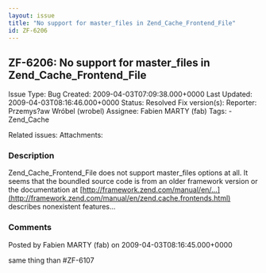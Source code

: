 ```yaml
---
layout: issue
title: "No support for master_files in Zend_Cache_Frontend_File"
id: ZF-6206
---
```


ZF-6206: No support for master\_files in Zend\_Cache\_Frontend\_File
--------------------------------------------------------------------

 Issue Type: Bug Created: 2009-04-03T07:09:38.000+0000 Last Updated: 2009-04-03T08:16:46.000+0000 Status: Resolved Fix version(s): 
 Reporter:  Przemys?aw Wróbel (wrobel)  Assignee:  Fabien MARTY (fab)  Tags: - Zend\_Cache
 
 Related issues: 
 Attachments: 
### Description

Zend\_Cache\_Frontend\_File does not support master\_files options at all. It seems that the boundled source code is from an older framework version or the documentation at [http://framework.zend.com/manual/en/…](http://framework.zend.com/manual/en/zend.cache.frontends.html) describes nonexistent features...

 

 

### Comments

Posted by Fabien MARTY (fab) on 2009-04-03T08:16:45.000+0000

same thing than #ZF-6107

 

 